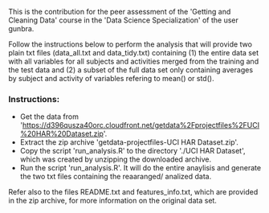 This is the contribution for the peer assessment of the 'Getting and Cleaning Data' course in the 'Data Science Specialization' of the user gunbra.


Follow the instructions below to perform the analysis that will provide two plain txt files (data_all.txt and data_tidy.txt) containing 
(1) the entire data set with all variables for all subjects and activities merged from the training and the test data and 
(2) a subset of the full data set only containing averages by subject and activity of variables refering to mean() or std(). 


### Instructions:  
*  Get the data from 'https://d396qusza40orc.cloudfront.net/getdata%2Fprojectfiles%2FUCI%20HAR%20Dataset.zip'. 
*  Extract the zip archive 'getdata-projectfiles-UCI HAR Dataset.zip'.
*  Copy the script 'run_analysis.R' to the directory './UCI HAR Dataset', which was created by unzipping the downloaded archive.  
*  Run the script 'run_analysis.R'. It will do the entire anaylisis and generate the two txt files containing the reaaranged/ analized data.

Refer also to the files README.txt and features_info.txt, which are provided in the zip archive, for more information on the original data set.  
